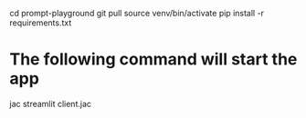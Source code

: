 cd prompt-playground
git pull
source venv/bin/activate
pip install -r requirements.txt
# The following command will start the app
jac streamlit client.jac